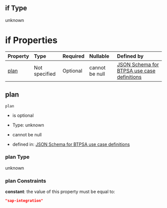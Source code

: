 ## if Type

unknown

# if Properties

| Property      | Type          | Required | Nullable       | Defined by                                                                                                                                                                                                                                  |
| :------------ | :------------ | :------- | :------------- | :------------------------------------------------------------------------------------------------------------------------------------------------------------------------------------------------------------------------------------------ |
| [plan](#plan) | Not specified | Optional | cannot be null | [JSON Schema for BTPSA use case definitions](btpsa-usecase-properties-services-items-allof-1-then-allof-84-then-allof-1-if-properties-plan.md "undefined#/properties/services/items/allOf/1/then/allOf/84/then/allOf/1/if/properties/plan") |

## plan



`plan`

*   is optional

*   Type: unknown

*   cannot be null

*   defined in: [JSON Schema for BTPSA use case definitions](btpsa-usecase-properties-services-items-allof-1-then-allof-84-then-allof-1-if-properties-plan.md "undefined#/properties/services/items/allOf/1/then/allOf/84/then/allOf/1/if/properties/plan")

### plan Type

unknown

### plan Constraints

**constant**: the value of this property must be equal to:

```json
"sap-integration"
```
